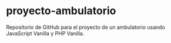 # proyecto-ambulatorio
Repositorio de GitHub para el proyecto de un ambulatorio usando JavaScript Vanilla y PHP Vanilla.
